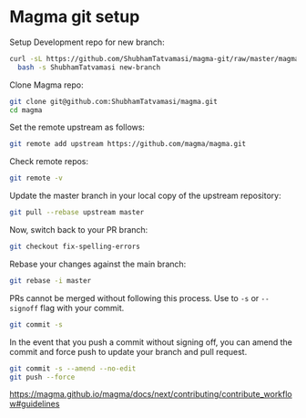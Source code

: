 # Magma git setup

Setup Development repo for new branch:
```bash
curl -sL https://github.com/ShubhamTatvamasi/magma-git/raw/master/magma-git.sh | \
  bash -s ShubhamTatvamasi new-branch
```

Clone Magma repo:
```bash
git clone git@github.com:ShubhamTatvamasi/magma.git
cd magma
```

Set the remote upstream as follows:
```bash
git remote add upstream https://github.com/magma/magma.git
```

Check remote repos:
```bash
git remote -v
```

Update the master branch in your local copy of the upstream repository:
```bash
git pull --rebase upstream master
```

Now, switch back to your PR branch:
```bash
git checkout fix-spelling-errors
```

Rebase your changes against the main branch:
```bash
git rebase -i master
```

PRs cannot be merged without following this process. Use to `-s` or `--signoff` flag with your commit.
```bash
git commit -s
```

In the event that you push a commit without signing off, you can amend the commit and force push to update your branch and pull request.
```bash
git commit -s --amend --no-edit
git push --force
```

https://magma.github.io/magma/docs/next/contributing/contribute_workflow#guidelines

